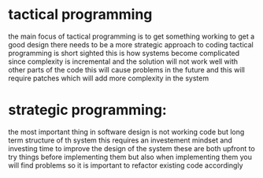# tactical programming
the main focus of tactical programming is to get something working 
to get a good design there needs to be a more strategic approach to coding 
tactical programming is short sighted 
this is how systems become complicated since complexity is incremental and the solution will not work well with other parts of the code
this will cause problems in the future and this will require patches which will add more complexity in the system 

# strategic programming:
the most important thing in software design is not working code but long term structure of th system 
this requires an investement mindset and investing time to improve the design of the system 
these are both upfront to try things before implementing them but also when implementing them you will find problems so it is important to refactor existing code accordingly 
